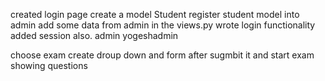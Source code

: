 created login page 
create a model Student
register student model into admin 
add some data from admin
in the views.py wrote login functionality added session also.
admin
yogeshadmin

choose exam create droup down and form
after sugmbit it and start exam
showing questions 
